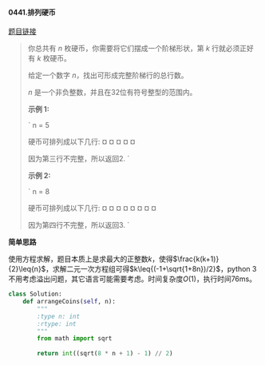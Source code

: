 #### 0441.排列硬币

[题目链接](https://leetcode-cn.com/problems/arranging-coins/)

> 你总共有 *n* 枚硬币，你需要将它们摆成一个阶梯形状，第 *k* 行就必须正好有 *k* 枚硬币。
>
> 给定一个数字 *n*，找出可形成完整阶梯行的总行数。
>
> *n* 是一个非负整数，并且在32位有符号整型的范围内。
>
> **示例 1:**
>
> `
> n = 5
> 
> 硬币可排列成以下几行:
> ¤
> ¤ ¤
> ¤ ¤
> 
> 因为第三行不完整，所以返回2.
> `
>
> **示例 2:**
>
> `
> n = 8
> 
> 硬币可排列成以下几行:
> ¤
> ¤ ¤
> ¤ ¤ ¤
> ¤ ¤
> 
> 因为第四行不完整，所以返回3.
> `

**简单思路**

使用方程求解，题目本质上是求最大的正整数$k$，使得$\frac{k(k+1)}{2}\leq{n}$，求解二元一次方程组可得$k\leq{(-1+\sqrt{1+8n})/2}$，python 3不用考虑溢出问题，其它语言可能需要考虑。时间复杂度$O(1)$，执行时间76ms。

```python
class Solution:
    def arrangeCoins(self, n):
        """
        :type n: int
        :rtype: int
        """
        from math import sqrt
        
        return int((sqrt(8 * n + 1) - 1) // 2)
```

